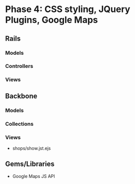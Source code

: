 # Phase 4: CSS styling, JQuery Plugins, Google Maps

## Rails
### Models

### Controllers

### Views

## Backbone
### Models

### Collections

### Views
* shops/show.jst.ejs

## Gems/Libraries
* Google Maps JS API
